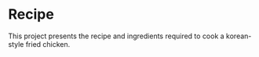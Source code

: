 # Recipe

This project presents the recipe and ingredients required to cook a korean-style fried chicken.